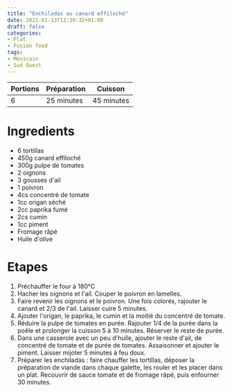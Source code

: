 ```yaml
---
title: "Enchiladas au canard effiloché"
date: 2022-01-13T12:39:32+01:00
draft: false
categories:
- Plat
- Fusion food
tags:
- Mexicain
- Sud Ouest
---
```


| Portions | Préparation | Cuisson    |
|----------|-------------|------------|
| 6        | 25 minutes  | 45 minutes |

# Ingredients

- 6 tortillas
- 450g canard effiloché
- 300g pulpe de tomates
- 2 oignons
- 3 gousses d'ail
- 1 poivron
- 4cs concentré de tomate
- 1cc origan séché
- 2cc paprika fumé
- 2cs cumin
- 1cc piment
- Fromage râpé
- Huile d'olive

# Etapes

1) Préchauffer le four à 180°C
2) Hacher les oignons et l'ail. Couper le poivron en lamelles.
3) Faire revenir les oignons et le poivron. Une fois colorés, rajouter le canard et 2/3 de l'ail. Laisser cuire 5 minutes.
4) Ajouter l'origan, le paprika, le cumin et la moitié du concentré de tomate.
5) Réduire la pulpe de tomates en purée. Rajouter 1/4 de la purée dans la poêle et prolonger la cuisson 5 à 10 minutes. Réserver le reste de purée.
6) Dans une casserole avec un peu d'huile, ajouter le reste d'ail, de concentré de tomate et de purée de tomates. Assaisonner et ajouter le piment. Laisser mijoter 5 minutes à feu doux.
7) Préparer les enchiladas : faire chauffer les tortillas, déposer la préparation de viande dans chaque galette, les rouler et les placer dans un plat. Recouvrir de sauce tomate et de fromage râpé, puis enfourner 30 minutes.
